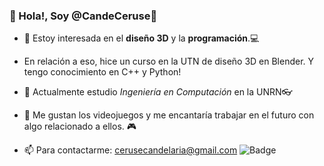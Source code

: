 ### 🌸 Hola!, Soy @CandeCeruse🌸
- 👀 Estoy interesada en el **diseño 3D** y la **programación**.💻
- En relación a eso, hice un curso en la UTN de diseño 3D en Blender.
Y tengo conocimiento en C++ y Python!

- 🌱 Actualmente estudio *Ingeniería en Computación* en la UNRN👓
- 🤖 Me gustan los videojuegos y me encantaría trabajar en el futuro
con algo relacionado a ellos. 🎮
- 📫 Para contactarme: cerusecandelaria@gmail.com
![Badge](https://bit.ly/icom-badge)
